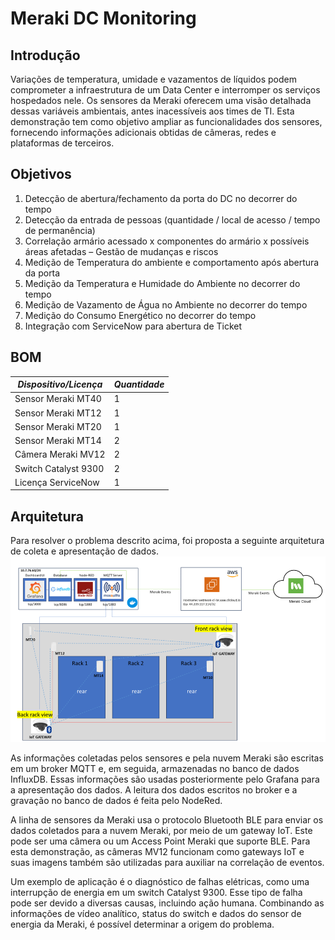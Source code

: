 # Meraki DC Monitoring
## Introdução
Variações de temperatura, umidade e vazamentos de líquidos podem comprometer a infraestrutura de um Data Center e interromper os serviços hospedados nele. Os sensores da Meraki oferecem uma visão detalhada dessas variáveis ambientais, antes inacessíveis aos times de TI. Esta demonstração tem como objetivo ampliar as funcionalidades dos sensores, fornecendo informações adicionais obtidas de câmeras, redes e plataformas de terceiros.

## Objetivos
1.	Detecção de abertura/fechamento da porta do DC no decorrer do tempo
2.	Detecção da entrada de pessoas (quantidade / local de acesso / tempo de permanência)
3.	Correlação armário acessado x componentes do armário x possíveis áreas afetadas – Gestão de mudanças e riscos 
4.	Medição de Temperatura do ambiente e comportamento após abertura da porta 
5.	Medição da Temperatura e Humidade do Ambiente no decorrer do tempo
6.	Medição de Vazamento de Água no Ambiente no decorrer do tempo
7.	Medição do Consumo Energético no decorrer do tempo
8.	Integração com ServiceNow para abertura de Ticket

## BOM 
| *Dispositivo/Licença* |	*Quantidade* |
|---------------------|------------|
|Sensor Meraki MT40 |	1 |
|Sensor Meraki MT12 |	1|
|Sensor Meraki MT20 |	1|
|Sensor Meraki MT14 |	2|
|Câmera Meraki MV12 |	2|
|Switch Catalyst 9300 |	2|
|Licença ServiceNow | 	1|

## Arquitetura

Para resolver o problema descrito acima, foi proposta a seguinte arquitetura de coleta e apresentação de dados. 
![Arquitetura](arch.png)

As informações coletadas pelos sensores e pela nuvem Meraki são escritas em um broker MQTT e, em seguida, armazenadas no banco de dados InfluxDB. Essas informações são usadas posteriormente pelo Grafana para a apresentação dos dados. A leitura dos dados escritos no broker e a gravação no banco de dados é feita pelo NodeRed.

A linha de sensores da Meraki usa o protocolo Bluetooth BLE para enviar os dados coletados para a nuvem Meraki, por meio de um gateway IoT. Este pode ser uma câmera ou um Access Point Meraki que suporte BLE. Para esta demonstração, as câmeras MV12 funcionam como gateways IoT e suas imagens também são utilizadas para auxiliar na correlação de eventos.

Um exemplo de aplicação é o diagnóstico de falhas elétricas, como uma interrupção de energia em um switch Catalyst 9300. Esse tipo de falha pode ser devido a diversas causas, incluindo ação humana. Combinando as informações de vídeo analítico, status do switch e dados do sensor de energia da Meraki, é possível determinar a origem do problema.

